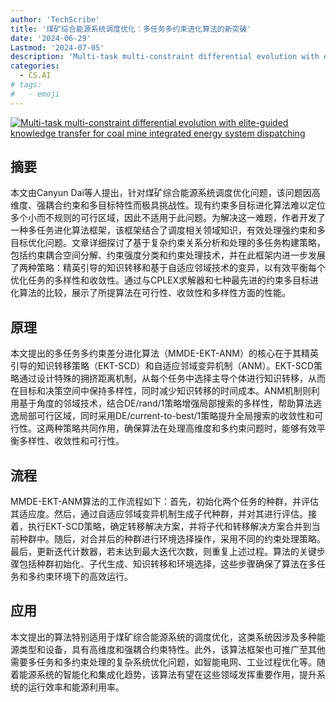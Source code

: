 ```yaml
---
author: 'TechScribe'
title: '煤矿综合能源系统调度优化：多任务多约束进化算法的新突破'
date: '2024-06-29'
Lastmod: '2024-07-05'
description: 'Multi-task multi-constraint differential evolution with elite-guided knowledge transfer for coal mine integrated energy system dispatching'
categories:
  - CS.AI
# tags:
#   - emoji
---
```


[![Multi-task multi-constraint differential evolution with elite-guided knowledge transfer for coal mine integrated energy system dispatching](https://arxiv-research-1301205113.cos.ap-guangzhou.myqcloud.com/images/2407.00386v1.pdf_0.jpg)](https://arxiv.org/abs/2407.00386v1)

## 摘要

本文由Canyun Dai等人提出，针对煤矿综合能源系统调度优化问题，该问题因高维度、强耦合约束和多目标特性而极具挑战性。现有约束多目标进化算法难以定位多个小而不规则的可行区域，因此不适用于此问题。为解决这一难题，作者开发了一种多任务进化算法框架，该框架结合了调度相关领域知识，有效处理强约束和多目标优化问题。文章详细探讨了基于复杂约束关系分析和处理的多任务构建策略，包括约束耦合空间分解、约束强度分类和约束处理技术，并在此框架内进一步发展了两种策略：精英引导的知识转移和基于自适应邻域技术的变异，以有效平衡每个优化任务的多样性和收敛性。通过与CPLEX求解器和七种最先进的约束多目标进化算法的比较，展示了所提算法在可行性、收敛性和多样性方面的性能。<!--more-->

## 原理

本文提出的多任务多约束差分进化算法（MMDE-EKT-ANM）的核心在于其精英引导的知识转移策略（EKT-SCD）和自适应邻域变异机制（ANM）。EKT-SCD策略通过设计特殊的拥挤距离机制，从每个任务中选择主导个体进行知识转移，从而在目标和决策空间中保持多样性，同时减少知识转移的时间成本。ANM机制则利用基于角度的邻域技术，结合DE/rand/1策略增强局部搜索的多样性，帮助算法逃逸局部可行区域，同时采用DE/current-to-best/1策略提升全局搜索的收敛性和可行性。这两种策略共同作用，确保算法在处理高维度和多约束问题时，能够有效平衡多样性、收敛性和可行性。

## 流程

MMDE-EKT-ANM算法的工作流程如下：首先，初始化两个任务的种群，并评估其适应度。然后，通过自适应邻域变异机制生成子代种群，并对其进行评估。接着，执行EKT-SCD策略，确定转移解决方案，并将子代和转移解决方案合并到当前种群中。随后，对合并后的种群进行环境选择操作，采用不同的约束处理策略。最后，更新迭代计数器，若未达到最大迭代次数，则重复上述过程。算法的关键步骤包括种群初始化、子代生成、知识转移和环境选择，这些步骤确保了算法在多任务和多约束环境下的高效运行。

## 应用

本文提出的算法特别适用于煤矿综合能源系统的调度优化，这类系统因涉及多种能源类型和设备，具有高维度和强耦合约束特性。此外，该算法框架也可推广至其他需要多任务和多约束处理的复杂系统优化问题，如智能电网、工业过程优化等。随着能源系统的智能化和集成化趋势，该算法有望在这些领域发挥重要作用，提升系统的运行效率和能源利用率。